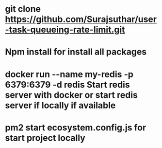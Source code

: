# git clone  https://github.com/Surajsuthar/user-task-queueing-rate-limit.git
# Npm install for install all packages
# docker run --name my-redis -p 6379:6379 -d redis Start redis server with docker  or start redis server if locally if available
# pm2 start ecosystem.config.js  for start project locally
